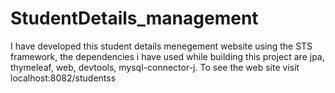 # StudentDetails_management
I have developed this student details menegement website using the STS framework, the dependencies i have used while building this project are  jpa, thymeleaf, web, devtools, mysql-connector-j. To see the web site visit localhost:8082/studentss
